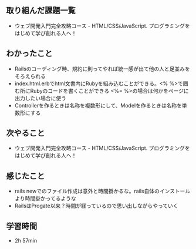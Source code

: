 ## 取り組んだ課題一覧
- ウェブ開発入門完全攻略コース - HTML/CSS/JavaScript. プログラミングをはじめて学び創れる人へ！
## わかったこと
- Railsのコーディング時、規約に則ってやれば統一感が出て他の人と足並みをそろえられる
- index.html.erbでhtml文書内にRubyを組み込むことができる。<% %>で囲む所にRubyのコードを書くことができる <%= %>の場合は何かをページに出力したい場合に使う
- Controllerを作るときは名称を複数形にして、Modelを作るときは名称を単数形にする
## 次やること
- ウェブ開発入門完全攻略コース - HTML/CSS/JavaScript. プログラミングをはじめて学び創れる人へ！
## 感じたこと
- rails newでのファイル作成は意外と時間掛かるな。rails自体のインストールより時間掛かってるような
- RailsはProgate以来？時間が経っているので思い出しながらやっていく
## 学習時間
- 2h 57min
